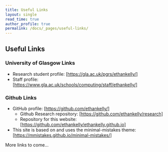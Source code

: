 ```yaml
---
title: Useful Links
layout: single
read_time: true
author_profile: true
permalink: /docs/_pages/useful-links/
---
```


## Useful Links

### University of Glasgow Links
* Research student profile: [https://gla.ac.uk/pgrs/ethankelly/]
* Staff profile: [https://www.gla.ac.uk/schools/computing/staff/ethankelly/]


### Github Links
* GitHub profile: [https://github.com/ethankelly/]
  * Github Research repository: [https://github.com/ethankelly/research]
  * Repository for this website: [https://github.com/ethankelly/ethankelly.github.io]
* This site is based on and uses the minimal-mistakes theme: [https://mmistakes.github.io/minimal-mistakes/]


More links to come...
